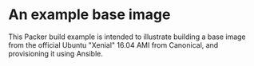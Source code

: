 An example base image
=====================

This Packer build example is intended to illustrate building a base image from the official Ubuntu "Xenial" 16.04 AMI from Canonical, and provisioning it using Ansible.
